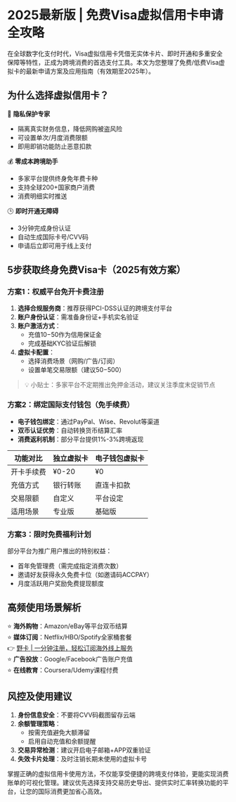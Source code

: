 # 2025最新版 | 免费Visa虚拟信用卡申请全攻略

在全球数字化支付时代，Visa虚拟信用卡凭借无实体卡片、即时开通和多重安全保障等特性，正成为跨境消费的首选支付工具。本文为您整理了免费/低费Visa虚拟卡的最新申请方案及应用指南（有效期至2025年）。

## 为什么选择虚拟信用卡？
🔐 **隐私保护专家**
- 隔离真实财务信息，降低网购被盗风险
- 可设置单次/月度消费限额
- 即用即销功能防止恶意扣款

💰 **零成本跨境助手**
- 多家平台提供终身免年费卡种
- 支持全球200+国家商户消费
- 消费明细实时推送

🕒 **即时开通无障碍**
- 3分钟完成身份认证
- 自动生成国际卡号/CVV码
- 申请后立即可用于线上支付

## 5步获取终身免费Visa卡（2025有效方案）
### 方案1：权威平台免开卡费注册
1. **选择合规服务商**：推荐获得PCI-DSS认证的跨境支付平台
2. **账户身份认证**：需准备身份证+手机实名验证
3. **账户激活方式**：
   - 充值$10-$50作为信用保证金
   - 完成基础KYC验证后解锁
4. **虚拟卡配置**：
   - 选择消费场景（网购/广告/订阅）
   - 设置单笔交易限额（建议$50-$500）

> 💡 小贴士：多家平台不定期推出免押金活动，建议关注季度末促销节点

### 方案2：绑定国际支付钱包（免手续费）
- **电子钱包绑定**：通过PayPal、Wise、Revolut等渠道
- **双币认证优势**：自动转换货币结算汇率
- **消费返利机制**：部分平台提供1%-3%跨境返现

| 功能对比      | 独立虚拟卡 | 电子钱包虚拟卡 |
|------------|--------|----------|
| 开卡手续费   | ¥0-20   | ¥0        |
| 充值方式     | 银行转账 | 直连卡扣款  |
| 交易限额     | 自定义   | 平台设定    |
| 适用场景     | 专业版   | 基础版     |

### 方案3：限时免费福利计划
部分平台为推广用户推出的特别权益：
- 首年免管理费（需完成指定消费次数）
- 邀请好友获得永久免费卡位（如邀请码ACCPAY）
- 月度活跃用户奖励免费提现额度

## 高频使用场景解析
⭐️ **海外购物**：Amazon/eBay等平台双币结算  
⭐️ **媒体订阅**：Netflix/HBO/Spotify全家桶套餐  
👉 [野卡 | 一分钟注册，轻松订阅海外线上服务](https://bbtdd.com/yeka)  
⭐️ **广告投放**：Google/Facebook广告账户充值  
⭐️ **在线教育**：Coursera/Udemy课程付费  

## 风控及使用建议
1. **身份信息安全**：不要将CVV码截图留存云端
2. **余额管理策略**：
   - 按需充值避免大额滞留
   - 启用自动充值和余额提醒
3. **交易异常检测**：建议开启电子邮箱+APP双重验证
4. **失效卡片处理**：及时注销长期未使用的虚拟卡号

掌握正确的虚拟信用卡使用方法，不仅能享受便捷的跨境支付体验，更能实现消费账单的可视化管理。建议优先选择支持交易历史导出、提供实时汇率转换功能的平台，让您的国际消费更加省心高效。